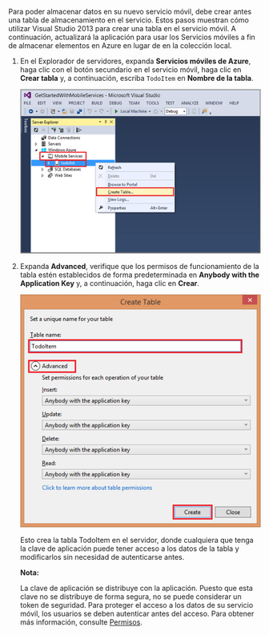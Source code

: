Para poder almacenar datos en su nuevo servicio móvil, debe crear antes una tabla de almacenamiento en el servicio. Estos pasos muestran cómo utilizar Visual Studio 2013 para crear una tabla en el servicio móvil. A continuación, actualizará la aplicación para usar los Servicios móviles a fin de almacenar elementos en Azure en lugar de en la colección local.

1.  En el Explorador de servidores, expanda **Servicios móviles de Azure**, haga clic con el botón secundario en el servicio móvil, haga clic en **Crear tabla** y, a continuación, escriba `TodoItem` en **Nombre de la tabla**.

    ![crear tabla in VS 2013][crear tabla in VS 2013]

2.  Expanda **Advanced**, verifique que los permisos de funcionamiento de la tabla estén establecidos de forma predeterminada en **Anybody with the Application Key** y, a continuación, haga clic en **Crear**.

    ![crear tabla en VS 2013 parte 2][crear tabla en VS 2013 parte 2]

    Esto crea la tabla TodoItem en el servidor, donde cualquiera que tenga la clave de aplicación puede tener acceso a los datos de la tabla y modificarlos sin necesidad de autenticarse antes.

    <div class="dev-callout"><strong>Nota:</strong><p>La clave de aplicaci&oacute;n se distribuye con la aplicaci&oacute;n. Puesto que esta clave no se distribuye de forma segura, no se puede considerar un token de seguridad. Para proteger el acceso a los datos de su servicio m&oacute;vil, los usuarios se deben autenticar antes del acceso. Para obtener m&aacute;s informaci&oacute;n, consulte <a href="http://msdn.microsoft.com/es-es/library/windowsazure/jj193161.aspx">Permisos</a>.</p></div>

  [crear tabla in VS 2013]: ./media/mobile-services-create-new-table-vs2013/mobile-create-table-vs2013.png
  [crear tabla en VS 2013 parte 2]: ./media/mobile-services-create-new-table-vs2013/mobile-create-table-vs2013-2.png
